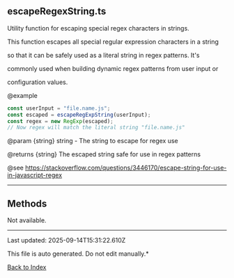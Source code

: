 ## escapeRegexString.ts





 Utility function for escaping special regex characters in strings.

 

 This function escapes all special regular expression characters in a string

 so that it can be safely used as a literal string in regex patterns. It's

 commonly used when building dynamic regex patterns from user input or

 configuration values.

 

 @example

 ```typescript
 const userInput = "file.name.js";
 const escaped = escapeRegExpString(userInput);
 const regex = new RegExp(escaped);
 // Now regex will match the literal string "file.name.js"
 ```
 

 @param {string} string - The string to escape for regex use

 @returns {string} The escaped string safe for use in regex patterns

 

 @see https://stackoverflow.com/questions/3446170/escape-string-for-use-in-javascript-regex

 



---



## Methods



Not available.



---



Last updated: 2025-09-14T15:31:22.610Z



This file is auto generated. Do not edit manually.*



[Back to Index](./index.md)